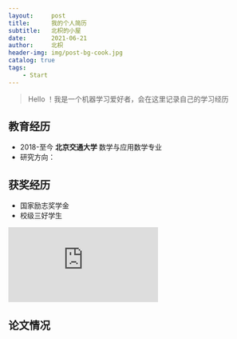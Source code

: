 ```yaml
---
layout:     post
title:      我的个人简历
subtitle:   北枳的小屋
date:       2021-06-21
author:     北枳
header-img: img/post-bg-cook.jpg
catalog: true
tags:
    - Start
---
```

> Hello ！我是一个机器学习爱好者，会在这里记录自己的学习经历
## 教育经历
- 2018-至今 **北京交通大学** 数学与应用数学专业
- 研究方向： 
## 获奖经历
- 国家励志奖学金
- 校级三好学生

![简历](https://github.com/cqjiang2000/cqjiang2000.github.io/blob/master/papers/paper3.pdf)
## 论文情况
